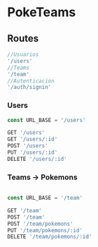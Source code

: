 # PokeTeams

## Routes

```javascript
//Usuarios
'/users'
//Teams
'/team'
//Autenticacion
'/auth/signin'
```
### Users

```javascript
const URL_BASE = '/users'

GET '/users'
GET '/users/:id'
POST '/users'
PUT '/users/:id'
DELETE '/users/:id'

```
### Teams -> Pokemons

```javascript

const URL_BASE = '/team'

GET '/team'
POST '/team'
POST '/team/pokemons'
PUT '/team/pokemons/:id'
DELETE '/team/pokemons/:id'

